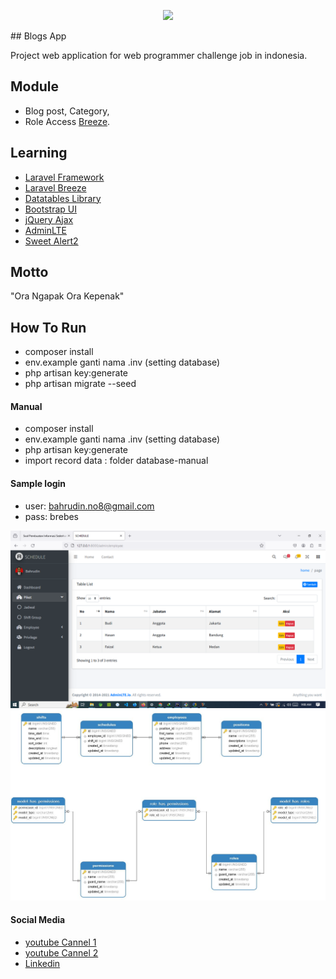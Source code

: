 <p align="center">
<img src="database-manual/1.png"/>
</p>
## Blogs App

Project web application for web programmer challenge job in indonesia.

## Module

- Blog post, Category,
- Role Access [Breeze](https://laravel.com/docs/10.x/starter-kits).

## Learning

- [Laravel Framework](https://laravel.com/docs)
- [Laravel Breeze](https://laravel.com/docs/10.x/starter-kits)
- [Datatables Library](https://yajrabox.com/docs/laravel-datatables/10.0/installation)
- [Bootstrap UI](https://getbootstrap.com/)
- [jQuery Ajax](https://api.jquery.com/jQuery.ajax/)
- [AdminLTE](https://adminlte.io/)
- [Sweet Alert2](https://sweetalert2.github.io/)

## Motto

"Ora Ngapak Ora Kepenak"

## How To Run

- composer install
- env.example ganti nama .inv (setting database)
- php artisan key:generate
- php artisan migrate --seed

#### Manual

- composer install
- env.example ganti nama .inv (setting database)
- php artisan key:generate
- import record data : folder database-manual

#### Sample login

- user: bahrudin.no8@gmail.com
- pass: brebes

<p>
<img src="database-manual/Tampilan.png"><br>
<img src="database-manual/ERD.jpg"><br>
</p>

#### Social Media

- [youtube Cannel 1](https://www.youtube.com/channel/UCN0yfzTEmuaaJjcaepxRUdg)
- [youtube Cannel 2](https://www.youtube.com/channel/UCgVUWSLwgxCmApG-euAVfew)
- [Linkedin](https://www.linkedin.com/in/bahrudin)
